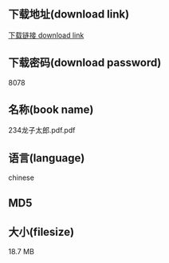 ## 下载地址(download link)
[下载链接 download link](https://tutu365.netlify.app/?s=234%E9%BE%99%E5%AD%90%E5%A4%AA%E9%83%8E.pdf)

## 下载密码(download password)
8078

## 名称(book name)
234龙子太郎.pdf.pdf

## 语言(language)
chinese

## MD5


## 大小(filesize)
18.7 MB
